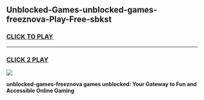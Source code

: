 
## Unblocked-Games-unblocked-games-freeznova-Play-Free-sbkst
<h3>
<a href="https://premium76.site?title=unblocked-games-freeznova&ref=22A">CLICK TO PLAY</a></h3>
<hr>

<h3>
<a href="https://premium76.site?title=unblocked-games-freeznova&ref=22A">CLICK 2 PLAY</a>
  
</h3>

<a href="https://premium76.site?title=unblocked-games-freeznova&ref=22A"><img src="https://clearcache.store/games.png"></a>


**unblocked-games-freeznova games unblocked: Your Gateway to Fun and Accessible Online Gaming**
